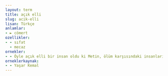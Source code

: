 ```yaml
---
layout: term
title: açık elli
slug: acik-elli
lisan: Türkçe
anlamlar:
- ► cömert
ozellikler:
- - sıfat
  - mecaz
ornekler:
- - Öyle açık elli bir insan oldu ki Metin, ölüm karşısındaki insanların hep elleri açık olur.
orneklerkaynak:
- - Yaşar Kemal
---
```

